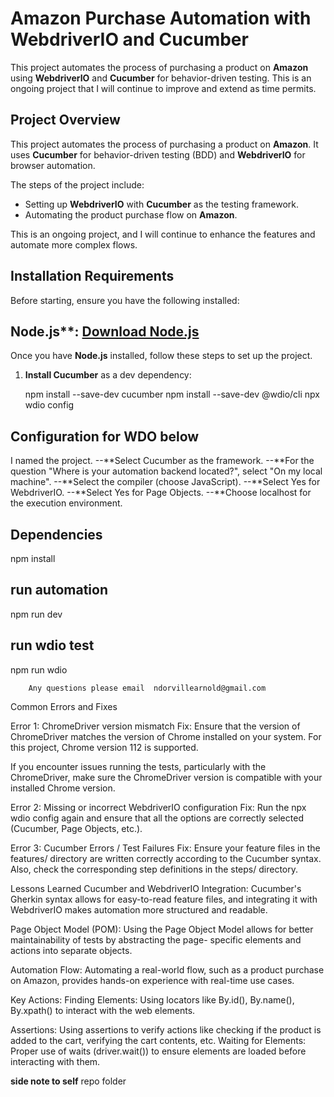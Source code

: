 # Amazon Purchase Automation with WebdriverIO and Cucumber

This project automates the process of purchasing a product on **Amazon** using **WebdriverIO** and **Cucumber** for behavior-driven testing. This is an ongoing project that I will continue to improve and extend as time permits.


## Project Overview

This project automates the process of purchasing a product on **Amazon**. It uses **Cucumber** for behavior-driven testing (BDD) and **WebdriverIO** for browser automation.

The steps of the project include:
- Setting up **WebdriverIO** with **Cucumber** as the testing framework.
- Automating the product purchase flow on **Amazon**.

This is an ongoing project, and I will continue to enhance the features and automate more complex flows.

## Installation Requirements

Before starting, ensure you have the following installed:

## Node.js**: [Download Node.js](https://nodejs.org/en/download/)

Once you have **Node.js** installed, follow these steps to set up the project.

1. **Install Cucumber** as a dev dependency:
 
   npm install --save-dev cucumber
   npm install --save-dev @wdio/cli
   npx wdio config

## Configuration for WDO below
I named the project.
--**Select Cucumber as the framework.
--**For the question "Where is your automation backend located?", select "On my local machine".
--**Select the compiler (choose JavaScript).
--**Select Yes for WebdriverIO.
--**Select Yes for Page Objects.
--**Choose localhost for the execution environment.

## Dependencies
npm install

## run automation
npm run dev

## run wdio test
npm run wdio




        Any questions please email  ndorvillearnold@gmail.com
        
        

    
Common Errors and Fixes

Error 1: ChromeDriver version mismatch
Fix: Ensure that the version of ChromeDriver matches the version of Chrome installed on your system. For this project, Chrome version 112 is supported.

        
 If you encounter issues running the tests, particularly with the ChromeDriver, make sure the ChromeDriver version is compatible with your installed Chrome version.
 
Error 2: Missing or incorrect WebdriverIO configuration
Fix: Run the npx wdio config again and ensure that all the options are correctly selected (Cucumber, Page Objects, etc.).

Error 3: Cucumber Errors / Test Failures
Fix: Ensure your feature files in the features/ directory are written correctly according to the Cucumber syntax. Also, check the corresponding step definitions in the steps/ directory.


Lessons Learned
Cucumber and WebdriverIO Integration: Cucumber's Gherkin syntax allows for easy-to-read feature files, and integrating it with WebdriverIO makes automation more structured and readable.

Page Object Model (POM): Using the Page Object Model allows for better maintainability of tests by abstracting the page-
specific elements and actions into separate objects.

Automation Flow: Automating a real-world flow, such as a product purchase on Amazon, provides hands-on experience with real-time use cases.

Key Actions:
Finding Elements: Using locators like By.id(), By.name(), By.xpath() to interact with the web elements.

Assertions: Using assertions to verify actions like checking if the product is added to the cart, verifying the cart contents, etc.
Waiting for Elements: Proper use of waits (driver.wait()) to ensure elements are loaded before interacting with them.        

**side note to self**
repo folder


